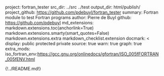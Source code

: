 project: fortran_tester
src_dir: ../src
         ../test
output_dir: html/publish/
project_github: https://github.com/pdebuyl/fortran_tester
summary: Fortran module to test Fortran programs
author: Pierre de Buyl
github: https://github.com/pdebuyl
md_extensions: markdown.extensions.toc(anchorlink=True)
               markdown.extensions.smarty(smart_quotes=False)
               markdown.extensions.extra
               markdown_checklist.extension
docmark: <
display: public
         protected
         private
source: true
warn: true
graph: true
extra_mods: iso_fortran_env:https://gcc.gnu.org/onlinedocs/gfortran/ISO_005fFORTRAN_005fENV.html

{!../README.md!}
